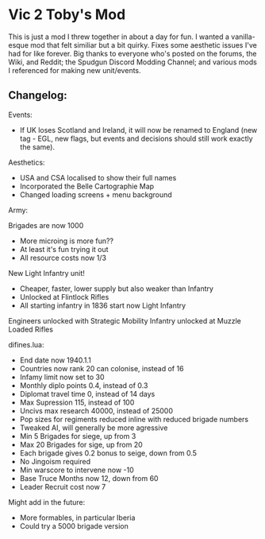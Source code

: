 # Vic 2 Toby's Mod

This is just a mod I threw together in about a day for fun. I wanted a vanilla-esque mod that felt similiar but a bit quirky. Fixes some aesthetic issues I've had for like forever. Big thanks to everyone who's posted on the forums, the Wiki, and Reddit; the Spudgun Discord Modding Channel; and various mods I referenced for making new unit/events.

## Changelog:

Events:
- If UK loses Scotland and Ireland, it will now be renamed to England (new tag - EGL, new flags, but events and decisions should still work exactly the same).

Aesthetics:
- USA and CSA localised to show their full names
- Incorporated the Belle Cartographie Map
- Changed loading screens + menu background

Army:

Brigades are now 1000
- More microing is more fun??
- At least it's fun trying it out
- All resource costs now 1/3

New Light Infantry unit!
- Cheaper, faster, lower supply but also weaker than Infantry
- Unlocked at Flintlock Rifles
- All starting infantry in 1836 start now Light Infantry

Engineers unlocked with Strategic Mobility
Infantry unlocked at Muzzle Loaded Rifles


difines.lua:
- End date now 1940.1.1
- Countries now rank 20 can colonise, instead of 16
- Infamy limit now set to 30
- Monthly diplo points 0.4, instead of 0.3
- Diplomat travel time 0, instead of 14 days
- Max Supression 115, instead of 100
- Uncivs max research 40000, instead of 25000
- Pop sizes for regiments reduced inline with reduced brigade numbers
- Tweaked AI, will generally be more agressive
- Min 5 Brigades for siege, up from 3
- Max 20 Brigades for sige, up from 20
- Each brigade gives 0.2 bonus to seige, down from 0.5
- No Jingoism required
- Min warscore to intervene now -10
- Base Truce Months now 12, down from 60
- Leader Recruit cost now 7

Might add in the future:
- More formables, in particular Iberia
- Could try a 5000 brigade version
